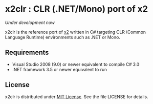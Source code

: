 x2clr : CLR (.NET/Mono) port of x2
==================================

_Under development now_

x2clr is the reference port of [x2](https://github.com/jaykang920/x2) written in
C# targeting CLR (Common Language Runtime) environments such as .NET or Mono.

Requirements
------------

* Visual Studio 2008 (9.0) or newer equivalent to compile C# 3.0
* .NET framework 3.5 or newer equivalent to run

License
-------

x2clr is distributed under [MIT License](http://opensource.org/licenses/MIT).
See the file LICENSE for details.
